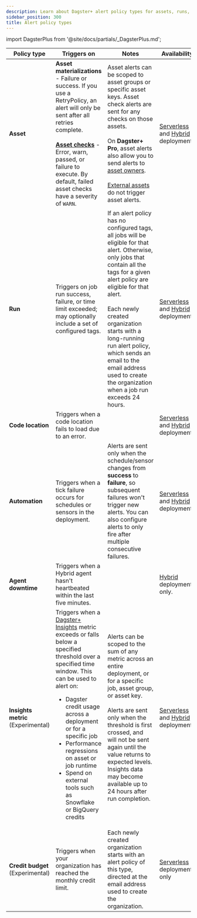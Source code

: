 ```yaml
---
description: Learn about Dagster+ alert policy types for assets, runs, code locations, automation, agent downtime, insights, and credit budget limits.
sidebar_position: 300
title: Alert policy types
---
```


import DagsterPlus from '@site/docs/partials/\_DagsterPlus.md';

<DagsterPlus />

| Policy type                        | Triggers on                                                                                                                                                                                                                                                                                                                                                                                  | Notes                                                                                                                                                                                                                                                                                                                                                                                        | Availability                                                                                                  |
| ---------------------------------- | -------------------------------------------------------------------------------------------------------------------------------------------------------------------------------------------------------------------------------------------------------------------------------------------------------------------------------------------------------------------------------------------- | -------------------------------------------------------------------------------------------------------------------------------------------------------------------------------------------------------------------------------------------------------------------------------------------------------------------------------------------------------------------------------------------- | ------------------------------------------------------------------------------------------------------------- |
| **Asset**                          | **Asset materializations** - Failure or success. If you use a RetryPolicy, an alert will only be sent after all retries complete.<br /><br />**[Asset checks](/guides/test/asset-checks)** - Error, warn, passed, or failure to execute. By default, failed asset checks have a severity of `WARN`.                                                                                          | Asset alerts can be scoped to asset groups or specific asset keys. Asset check alerts are sent for any checks on those assets.<br /><br />On **Dagster+ Pro**, asset alerts also allow you to send alerts to [asset owners](/guides/build/assets/metadata-and-tags/#owners).<br /><br />[External assets](/guides/build/assets/external-assets) do not trigger asset alerts.                 | [Serverless](/deployment/dagster-plus/serverless/) and [Hybrid](/deployment/dagster-plus/hybrid/) deployments |
| **Run**                            | Triggers on job run success, failure, or time limit exceeded; may optionally include a set of configured tags.                                                                                                                                                                                                                                                                               | If an alert policy has no configured tags, all jobs will be eligible for that alert. Otherwise, only jobs that contain all the tags for a given alert policy are eligible for that alert.<br /><br />Each newly created organization starts with a long-running run alert policy, which sends an email to the email address used to create the organization when a job run exceeds 24 hours. | [Serverless](/deployment/dagster-plus/serverless/) and [Hybrid](/deployment/dagster-plus/hybrid/) deployments |
| **Code location**                  | Triggers when a code location fails to load due to an error.                                                                                                                                                                                                                                                                                                                                 |                                                                                                                                                                                                                                                                                                                                                                                              | [Serverless](/deployment/dagster-plus/serverless/) and [Hybrid](/deployment/dagster-plus/hybrid/) deployments |
| **Automation**                     | Triggers when a tick failure occurs for schedules or sensors in the deployment.                                                                                                                                                                                                                                                                                                              | Alerts are sent only when the schedule/sensor changes from **success** to **failure**, so subsequent failures won't trigger new alerts. You can also configure alerts to only fire after multiple consecutive failures.                                                                                                                                                                      | [Serverless](/deployment/dagster-plus/serverless/) and [Hybrid](/deployment/dagster-plus/hybrid/) deployments |
| **Agent downtime**                 | Triggers when a Hybrid agent hasn't heartbeated within the last five minutes.                                                                                                                                                                                                                                                                                                                |                                                                                                                                                                                                                                                                                                                                                                                              | [Hybrid](/deployment/dagster-plus/hybrid/) deployments only.                                                  |
| **Insights metric** (Experimental) | Triggers when a [Dagster+ Insights](/guides/monitor/insights/) metric exceeds or falls below a specified threshold over a specified time window. This can be used to alert on:<ul><li>Dagster credit usage across a deployment or for a specific job</li><li>Performance regressions on asset or job runtime</li><li>Spend on external tools such as Snowflake or BigQuery credits</li></ul> | Alerts can be scoped to the sum of any metric across an entire deployment, or for a specific job, asset group, or asset key.<br /><br />Alerts are sent only when the threshold is first crossed, and will not be sent again until the value returns to expected levels. Insights data may become available up to 24 hours after run completion.                                             | [Serverless](/deployment/dagster-plus/serverless/) and [Hybrid](/deployment/dagster-plus/hybrid/) deployments |
| **Credit budget** (Experimental)   | Triggers when your organization has reached the monthly credit limit.                                                                                                                                                                                                                                                                                                                        | Each newly created organization starts with an alert policy of this type, directed at the email address used to create the organization.                                                                                                                                                                                                                                                     | [Serverless](/deployment/dagster-plus/serverless/) deployments only                                           |
